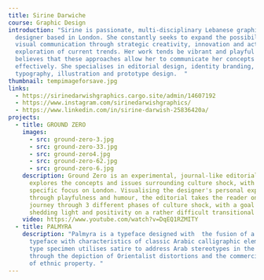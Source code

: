 ```yaml
---
title: Sirine Darwiche
course: Graphic Design
introduction: "Sirine is passionate, multi-disciplinary Lebanese graphic
  designer based in London. She constantly seeks to expand the possibilities of
  visual communication through strategic creativity, innovation and active
  exploration of current trends. Her work tends be vibrant and playful as she
  believes that these approaches allow her to communicate her concepts more
  effectively. She specialises in editorial design, identity branding,
  typography, illustration and prototype design.  "
thumbnail: tempimageforsave.jpg
links:
  - https://sirinedarwishgraphics.cargo.site/admin/14607192
  - https://www.instagram.com/sirinedarwishgraphics/
  - https://www.linkedin.com/in/sirine-darwish-25836420a/
projects:
  - title: GROUND ZERO
    images:
      - src: ground-zero-3.jpg
      - src: ground-zero-33.jpg
      - src: ground-zero4.jpg
      - src: ground-zero-62.jpg
      - src: ground-zero-6.jpg
    description: Ground Zero is an experimental, journal-like editorial that
      explores the concepts and issues surrounding culture shock, with a
      specific focus on London. Visualising the designer's personal experience
      through playfulness and humour, the editorial takes the reader on a
      journey through 3 different phases of culture shock, with a goal of
      shedding light and positivity on a rather difficult transitional process.
    video: https://www.youtube.com/watch?v=DqEQ1RZMITY
  - title: PALMYRA
    description: "Palmyra is a typeface designed with  the fusion of a modern Latin
      typeface with characteristics of classic Arabic calligraphic elements. The
      type specimen utilises satire to address Arab stereotypes in the West
      through the depiction of Orientalist distortions and the commercialisation
      of ethnic property. "
---
```

